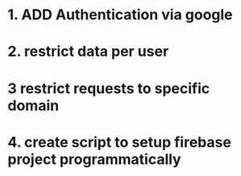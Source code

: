 # 1. ADD Authentication via google
# 2. restrict data per user
# 3 restrict requests to specific domain
# 4. create script to setup firebase project programmatically
